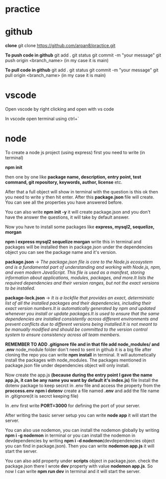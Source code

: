 # practice

# github

**clone**
git clone https://github.com/arpan8/practice.git

**To push code in github**
git add .
git status
git commit -m "your message"
git push origin <branch_name> (in my case it is main)

**To pull code in github**
git add .
git status
git commit -m "your message"
git pull origin <branch_name> (in my case it is main)

# vscode

Open vscode by right clicking and open with vs code

In vscode open terminal using ctrl+`

# node

To create a node js project (using express) first you need to write (in terminal) 

**npm init**

then one by one like **package name, description, entry point, test command, git repository, keywords, author, license** etc.

After that a full object will show in terminal with the question is this ok then you need to write y then hit enter.
After this **package.json** file will create. You can see all the properties you have answered before.

You can also write **npm init -y** it will create package.json and you don't have the answer the questions, it will take by default answer.

Now you have to install some packages like **express, mysql2, sequelize, morgan**

**npm i express mysql2 sequelize morgan** write this in terminal and packages will be installed then in package.json under the dependencies object you can see the package name and it's version. 

**package.json** -> *The package.json file is core to the Node.js ecosystem and is a fundamental part of understanding and working with Node.js, npm, and even modern JavaScript. This file is used as a manifest, storing information about applications, modules, packages, and more.It lists the required dependencies and their version ranges, but not the exact versions to be installed.*

**package-lock.json** -> *It is a lockfile that provides an exact, deterministic list of all the installed packages and their dependencies, including their exact version numbers.It is automatically generated by npm and updated whenever you install or update packages.It is used to ensure that the same dependencies are installed consistently across different environments and prevent conflicts due to different versions being installed.It is not meant to be manually modified and should be committed to the version control system to ensure consistency across all team members.*

**REMEMBER TO ADD .gitignore file and in that file add node_modules/ and .env**
node_module folder don't need to sent in github it is a big file after cloning the repo you can write **npm install** in terminal. It will autometically install the packages with node_modules. The packages mentioned in package.json file under dependencies object will only install.

Now create the app.js **(because during the entry point I gave the name app.js, it can be any name you want by default it's index.js)** file
Install the dotenv package to keep secrct in .env file and access the property from the **proccess.env**
**npm i dotenv**
create a file named **.env** and add the file name in .gitignore(it is secrct keeping file)

In .env first write **PORT=3000** for defining the port of your server.

After writing the basic server setup you can write **node app** it will start the server.

You can also use nodemon, you can install the nodemon globally by writing **npm i -g nodemon** in terminal or you can install the nodemon in devdependencies by writing **npm i -d nodemon**(devdependencies object you can find in package.json).
Then you can write **nodemon app.js** it will start the server.

You can also add property under **scripts** object in package.json.
check the package.json there I wrote **dev** property with value **nodemon app.js**.
So now I can write **npm run dev** in terminal and it will start the server.